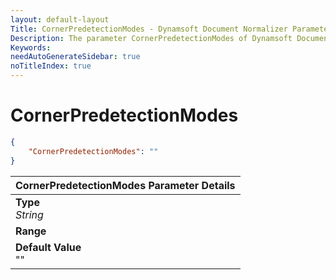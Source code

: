 ```yaml
---
layout: default-layout
Title: CornerPredetectionModes - Dynamsoft Document Normalizer Parameters
Description: The parameter CornerPredetectionModes of Dynamsoft Document Normalizer is XXX.
Keywords:
needAutoGenerateSidebar: true
noTitleIndex: true
---
```


# CornerPredetectionModes

```json
{
    "CornerPredetectionModes": ""
}
```

| CornerPredetectionModes Parameter Details |
| :---------------------------- |
| **Type**<br>*String* |
| **Range**<br> |
| **Default Value**<br>"" |
